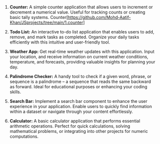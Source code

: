 1. **Counter:**
   A simple counter application that allows users to increment or decrement a numerical value. Useful for tracking counts or creating basic tally systems.
  Counter[https://github.com/Mohd-Aatif-Khan/JSprojects/tree/main/1.counter]

2. **Todo List:**
   An interactive to-do list application that enables users to add, remove, and mark tasks as completed. Organize your daily tasks efficiently with this intuitive and user-friendly tool.

3. **Weather App:**
   Get real-time weather updates with this application. Input your location, and receive information on current weather conditions, temperature, and forecasts, providing valuable insights for planning your day.

4. **Palindrome Checker:**
   A handy tool to check if a given word, phrase, or sequence is a palindrome – a sequence that reads the same backward as forward. Ideal for educational purposes or enhancing your coding skills.

5. **Search Bar:**
   Implement a search bar component to enhance the user experience in your application. Enable users to quickly find information within a dataset or navigate through your content effortlessly.

6. **Calculator:**
   A basic calculator application that performs essential arithmetic operations. Perfect for quick calculations, solving mathematical problems, or integrating into other projects for numeric computations.
